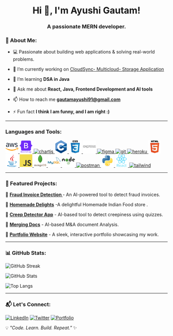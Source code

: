 <h1 align="center">Hi 👋, I'm Ayushi Gautam!</h1>
<h3 align="center">A passionate MERN developer.</h3>


### 📌 About Me:
- 💻 Passionate about building web applications & solving real-world problems.

- 🔭 I’m currently working on [CloudSync- Multicloud- Storage Application](-)

- 🌱 I’m  learning **DSA in Java**

- 💬 Ask me about **React, Java, Frontend Development and AI tools**

- 📫 How to reach me **gautamayushi91@gmail.com**

- ⚡ Fun fact **I think I am funny, and I am right :)**

---

<h3 align="left">Languages and Tools:</h3>
<p align="left"> <a href="https://aws.amazon.com" target="_blank" rel="noreferrer"> <img src="https://raw.githubusercontent.com/devicons/devicon/master/icons/amazonwebservices/amazonwebservices-original-wordmark.svg" alt="aws" width="40" height="40"/> </a> <a href="https://getbootstrap.com" target="_blank" rel="noreferrer"> <img src="https://raw.githubusercontent.com/devicons/devicon/master/icons/bootstrap/bootstrap-plain-wordmark.svg" alt="bootstrap" width="40" height="40"/> </a> <a href="https://www.chartjs.org" target="_blank" rel="noreferrer"> <img src="https://www.chartjs.org/media/logo-title.svg" alt="chartjs" width="40" height="40"/> </a> <a href="https://www.w3schools.com/cpp/" target="_blank" rel="noreferrer"> <img src="https://raw.githubusercontent.com/devicons/devicon/master/icons/cplusplus/cplusplus-original.svg" alt="cplusplus" width="40" height="40"/> </a> <a href="https://www.w3schools.com/css/" target="_blank" rel="noreferrer"> <img src="https://raw.githubusercontent.com/devicons/devicon/master/icons/css3/css3-original-wordmark.svg" alt="css3" width="40" height="40"/> </a> <a href="https://expressjs.com" target="_blank" rel="noreferrer"> <img src="https://raw.githubusercontent.com/devicons/devicon/master/icons/express/express-original-wordmark.svg" alt="express" width="40" height="40"/> </a> <a href="https://www.figma.com/" target="_blank" rel="noreferrer"> <img src="https://www.vectorlogo.zone/logos/figma/figma-icon.svg" alt="figma" width="40" height="40"/> </a> <a href="https://git-scm.com/" target="_blank" rel="noreferrer"> <img src="https://www.vectorlogo.zone/logos/git-scm/git-scm-icon.svg" alt="git" width="40" height="40"/> </a> <a href="https://heroku.com" target="_blank" rel="noreferrer"> <img src="https://www.vectorlogo.zone/logos/heroku/heroku-icon.svg" alt="heroku" width="40" height="40"/> </a> <a href="https://www.w3.org/html/" target="_blank" rel="noreferrer"> <img src="https://raw.githubusercontent.com/devicons/devicon/master/icons/html5/html5-original-wordmark.svg" alt="html5" width="40" height="40"/> </a> <a href="https://www.java.com" target="_blank" rel="noreferrer"> <img src="https://raw.githubusercontent.com/devicons/devicon/master/icons/java/java-original.svg" alt="java" width="40" height="40"/> </a> <a href="https://developer.mozilla.org/en-US/docs/Web/JavaScript" target="_blank" rel="noreferrer"> <img src="https://raw.githubusercontent.com/devicons/devicon/master/icons/javascript/javascript-original.svg" alt="javascript" width="40" height="40"/> </a> <a href="https://www.mongodb.com/" target="_blank" rel="noreferrer"> <img src="https://raw.githubusercontent.com/devicons/devicon/master/icons/mongodb/mongodb-original-wordmark.svg" alt="mongodb" width="40" height="40"/> </a> <a href="https://www.mysql.com/" target="_blank" rel="noreferrer"> <img src="https://raw.githubusercontent.com/devicons/devicon/master/icons/mysql/mysql-original-wordmark.svg" alt="mysql" width="40" height="40"/> </a> <a href="https://nodejs.org" target="_blank" rel="noreferrer"> <img src="https://raw.githubusercontent.com/devicons/devicon/master/icons/nodejs/nodejs-original-wordmark.svg" alt="nodejs" width="40" height="40"/> </a> <a href="https://postman.com" target="_blank" rel="noreferrer"> <img src="https://www.vectorlogo.zone/logos/getpostman/getpostman-icon.svg" alt="postman" width="40" height="40"/> </a> <a href="https://www.python.org" target="_blank" rel="noreferrer"> <img src="https://raw.githubusercontent.com/devicons/devicon/master/icons/python/python-original.svg" alt="python" width="40" height="40"/> </a> <a href="https://reactjs.org/" target="_blank" rel="noreferrer"> <img src="https://raw.githubusercontent.com/devicons/devicon/master/icons/react/react-original-wordmark.svg" alt="react" width="40" height="40"/> </a> <a href="https://tailwindcss.com/" target="_blank" rel="noreferrer"> <img src="https://www.vectorlogo.zone/logos/tailwindcss/tailwindcss-icon.svg" alt="tailwind" width="40" height="40"/> </a> </p>

---

### 🌟 Featured Projects:

🔹 **[Fraud Invoice Detection ](https://invoice-detectt.netlify.app/)** - An AI-powered tool to detect fraud invoices.

🔹 **[Homemade Delights](https://sparkling-banoffee-533c2a.netlify.app/)** -A delightful Homemade Indian Food store .

🔹 **[Creep Detector App](https://github.com/AyushiGautam/creep-detector)** - AI-based tool to detect creepiness using quizzes.

🔹 **[Merging Docs](http://mergingx-git-main-ayushis-projects-cdeba5d6.vercel.app)** - AI-based M&A document Analysis.

🔹 **[Portfolio Website](https://github.com/AyushiGautam/portfolio)** - A sleek, interactive portfolio showcasing my work.

---

### 📊 GitHub Stats:
![GitHub Streak](https://github-readme-streak-stats.herokuapp.com/?user=AyushiGautam&theme=radical&hide_border=true)

![GitHub Stats](https://github-readme-stats.vercel.app/api?username=AyushiGautam&show_icons=true&theme=radical&hide_border=true)

![Top Langs](https://github-readme-stats.vercel.app/api/top-langs/?username=AyushiGautam&layout=compact&theme=radical&hide_border=true)

---

### 📬 Let's Connect:
[![LinkedIn](https://img.shields.io/badge/LinkedIn-blue?style=for-the-badge&logo=linkedin)](https://www.linkedin.com/in/ayushigautam91?utm_source=share&utm_campaign=share_via&utm_content=profile&utm_medium=android_app)
[![Twitter](https://img.shields.io/badge/Twitter-%231DA1F2.svg?style=for-the-badge&logo=twitter&logoColor=white)](https://twitter.com/ayushi_heree)
[![Portfolio](https://img.shields.io/badge/Portfolio-000?style=for-the-badge&logo=vercel)](https://ayushigautam.vercel.app/)

💡 *"Code. Learn. Build. Repeat."* ✨
